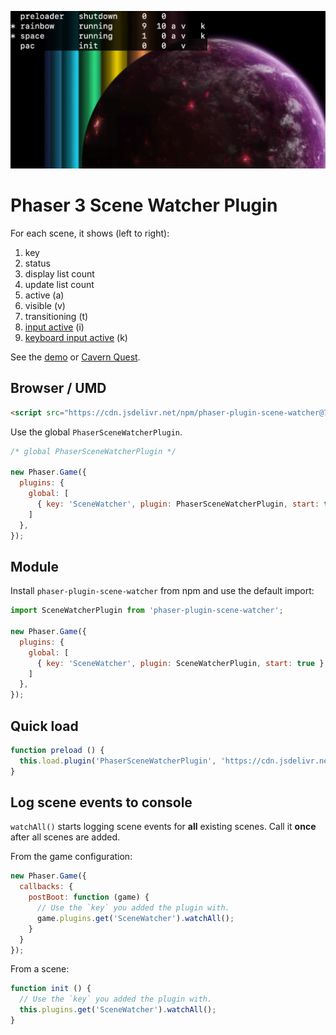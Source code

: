 ![Screenshot](./preview.png)

Phaser 3 Scene Watcher Plugin
=============================

For each scene, it shows (left to right):

1. key
2. status
3. display list count
4. update list count
5. active (a)
6. visible (v)
7. transitioning (t)
8. [input active](https://newdocs.phaser.io/docs/3.80.0/focus/Phaser.Input.InputPlugin-isActive) (i)
9. [keyboard input active](https://newdocs.phaser.io/docs/3.80.0/focus/Phaser.Input.Keyboard.KeyboardPlugin-isActive) (k)

See the [demo](https://codepen.io/samme/pen/VBbJZM) or [Cavern Quest](https://samme.itch.io/cavern-quest).

Browser / UMD
-------------

```html
<script src="https://cdn.jsdelivr.net/npm/phaser-plugin-scene-watcher@7.0.0/dist/phaser-plugin-scene-watcher.umd.js"></script>
```

Use the global `PhaserSceneWatcherPlugin`.

```javascript
/* global PhaserSceneWatcherPlugin */

new Phaser.Game({
  plugins: {
    global: [
      { key: 'SceneWatcher', plugin: PhaserSceneWatcherPlugin, start: true }
    ]
  },
});
```

Module
------

Install `phaser-plugin-scene-watcher` from npm and use the default import:

```javascript
import SceneWatcherPlugin from 'phaser-plugin-scene-watcher';

new Phaser.Game({
  plugins: {
    global: [
      { key: 'SceneWatcher', plugin: SceneWatcherPlugin, start: true }
    ]
  },
});
```

Quick load
----------

```javascript
function preload () {
  this.load.plugin('PhaserSceneWatcherPlugin', 'https://cdn.jsdelivr.net/npm/phaser-plugin-scene-watcher@7.0.0/dist/phaser-plugin-scene-watcher.umd.js', true);
}
```

Log scene events to console
---------------------------

`watchAll()` starts logging scene events for **all** existing scenes. Call it **once** after all scenes are added.

From the game configuration:

```javascript
new Phaser.Game({
  callbacks: {
    postBoot: function (game) {
      // Use the `key` you added the plugin with.
      game.plugins.get('SceneWatcher').watchAll();
    }
  }
});
```

From a scene:

```javascript
function init () {
  // Use the `key` you added the plugin with.
  this.plugins.get('SceneWatcher').watchAll();
}
```
